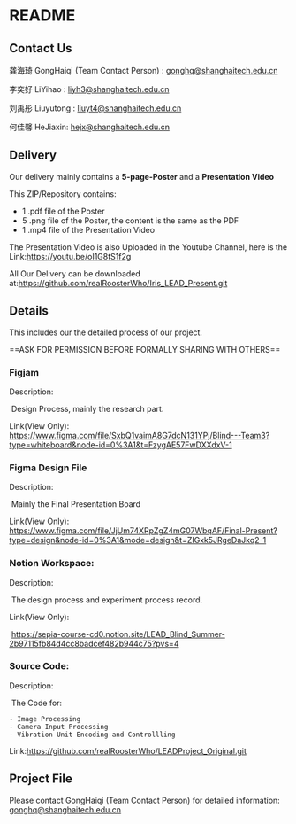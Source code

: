 # README

## Contact Us

龚海琦 GongHaiqi (Team Contact Person) : gonghq@shanghaitech.edu.cn

李奕好 LiYihao : liyh3@shanghaitech.edu.cn

刘禹彤 Liuyutong : liuyt4@shanghaitech.edu.cn

何佳馨 HeJiaxin: hejx@shanghaitech.edu.cn

## Delivery

Our delivery mainly contains a **5-page-Poster** and a **Presentation Video**

This ZIP/Repository  contains:

- 1 .pdf file of the Poster
- 5 .png file of the Poster, the content is the same as the PDF
- 1 .mp4 file of the Presentation Video

The Presentation Video is also Uploaded in the Youtube Channel, here is the Link:https://youtu.be/oI1G8tS1f2g

All Our Delivery can be downloaded at:https://github.com/realRoosterWho/Iris_LEAD_Present.git

## Details

This includes our the detailed process of our project.

==ASK FOR PERMISSION BEFORE FORMALLY SHARING WITH OTHERS== 

### Figjam

Description: 

​		Design Process, mainly the research part.

Link(View Only): https://www.figma.com/file/SxbQ1vaimA8G7dcN131YPj/Blind---Team3?type=whiteboard&node-id=0%3A1&t=FzygAE57FwDXXdxV-1

### Figma Design File

Description: 

​		Mainly the Final Presentation Board

Link(View Only): https://www.figma.com/file/JjUm74XRpZgZ4mG07WbqAF/Final-Present?type=design&node-id=0%3A1&mode=design&t=ZIGxk5JRgeDaJkq2-1

### Notion Workspace:

Description: 

​		The design process and experiment process record.

Link(View Only):

​		https://sepia-course-cd0.notion.site/LEAD_Blind_Summer-2b97115fb84d4cc8badcef482b944c75?pvs=4

### Source Code:

Description:

​		The Code for:

	- Image Processing 
	- Camera Input Processing
	- Vibration Unit Encoding and Controllling

Link:https://github.com/realRoosterWho/LEADProject_Original.git

## Project File

Please contact GongHaiqi (Team Contact Person) for detailed information: gonghq@shanghaitech.edu.cn
